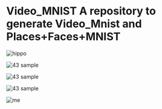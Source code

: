 # Video_MNIST A repository to generate Video_Mnist and Places+Faces+MNIST

![hippo](https://github.com/Petr-Byv/Video_MNIST/blob/main/src/gifs/movie72.gif "43 sample")

![](https://github.com/Petr-Byv/Video_MNIST/blob/main/src/gifs/movie6.gif "43 sample")

![](https://github.com/Petr-Byv/Video_MNIST/blob/main/src/gifs/moviesl6.gif "43 sample")

![](https://github.com/Petr-Byv/Video_MNIST/blob/main/src/gifs/movieslPIL6.gif "43 sample")


![me](https://github.com/Petr-Byv/Video_MNIST/blob/main/src/gifs/movie13.gif "43 sample")

